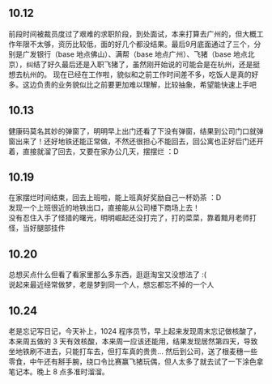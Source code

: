 ## 10.12
前段时间被裁员度过了艰难的求职阶段，到处面试，本来打算去广州的，但大概工作年限不太够，资历比较低，面的好几个都没结果。最后9月底面通过了三个，分别是广发银行（base 地点佛山）、满帮（base 地点广州）、飞猪（base 地点北京），纠结了好久最后还是入职飞猪了，虽然刚开始说的可能会是在杭州，还是挺想去杭州的。
现在已经在工作啦，貌似和之前工作时间差不多，吃饭人是真的好多。这边负责的业务貌似比之前要更加难以理解，比较抽象，希望能快速上手吧

## 10.13
健康码莫名其妙的弹窗了，明明早上出门还看了下没有弹窗，结果到公司门口就弹窗出来了！还好地铁还能正常做，不然还很担心不能回去，回公寓也正好后门还开着，直接就溜了回去，又要在家办公几天，摆摆烂 ：D

## 10.19 
在家摆烂时间结束，回去上班啦，能上班真好奖励自己一杯奶茶 ：D <br>
发现一个上班很近的地铁出口，直接能从公司楼下商场上去！ <br>
没有忍住入手了怪猎的曙光，明明崛起还没打完了，打的菜菜，靠着黯月老师打怪，当好腿部挂件

## 10.20
总想买点什么但看了看家里那么多东西，逛逛淘宝又没想法了 :( <br>
说起来最近经常做梦，老是梦到同一个人，想忘都忘不掉的一个人

## 10.24
老是忘记写日记，今天补上，1024 程序员节，早上起来发现周末忘记做核酸了，本来周五做的 3 天有效核酸，本来周一应该还能用，结果发现居然第四天，导致坐地铁刷不进去，只能打车去，但打车真的贵贵... 然后到公司，送了根麦穗一些零食，中午还有掰手腕，绕口令比赛赢飞猪玩偶，但人太多了就去试了一下涂色拿笔记本。晚上 8 点多准时溜溜。

